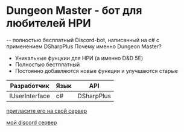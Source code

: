 # Dungeon Master - бот для любителей НРИ
 -- полностью бесплатный Discord-bot, написанный на c# с применением DSharpPlus
Почему именно Dungeon Master?
- Уникальные фунцкии для НРИ (а именно D&D 5E)
- Полностью бестплатный
- Постоянно добавляются новые функции и улучшаются старые

|Разработчик|Язык|API|
|---|---|---|
|IUserInterface|c#|DSharpPlus|

[пригласите его на свой сервер](https://discord.com/oauth2/authorize?client_id=538743567804268544&scope=bot)

[мой discord сервер](https://discord.gg/7NVkebu)
